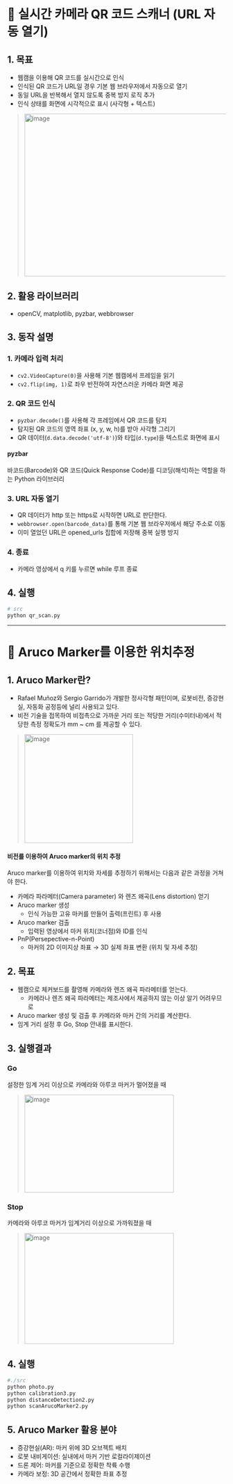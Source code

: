 # 📌 실시간 카메라 QR 코드 스캐너 (URL 자동 열기)

## 1. 목표
- 웹캠을 이용해 QR 코드를 실시간으로 인식
- 인식된 QR 코드가 URL일 경우 기본 웹 브라우저에서 자동으로 열기
- 동일 URL을 반복해서 열지 않도록 중복 방지 로직 추가
- 인식 상태를 화면에 시각적으로 표시 (사각형 + 텍스트)
> <img width="575" height="374" alt="image" src="https://github.com/user-attachments/assets/7208078e-0e89-414f-8822-71ae6ed363ce" />

## 2. 활용 라이브러리
- openCV, matplotlib, pyzbar, webbrowser

## 3. 동작 설명

### 1. 카메라 입력 처리

- `cv2.VideoCapture(0)`을 사용해 기본 웹캠에서 프레임을 읽기
- `cv2.flip(img, 1)`로 좌우 반전하여 자연스러운 카메라 화면 제공

### 2. QR 코드 인식

- `pyzbar.decode()`를 사용해 각 프레임에서 QR 코드를 탐지
- 탐지된 QR 코드의 영역 좌표 (x, y, w, h)를 받아 사각형 그리기
- QR 데이터(`d.data.decode('utf-8')`)와 타입(`d.type`)을 텍스트로 화면에 표시

#### pyzbar
바코드(Barcode)와 QR 코드(Quick Response Code)를 디코딩(해석)하는 역할을 하는 Python 라이브러리


### 3. URL 자동 열기

- QR 데이터가 http 또는 https로 시작하면 URL로 판단한다.
- `webbrowser.open(barcode_data)`를 통해 기본 웹 브라우저에서 해당 주소로 이동
- 이미 열었던 URL은 opened_urls 집합에 저장해 중복 실행 방지

### 4. 종료

- 카메라 영상에서 q 키를 누르면 while 루프 종료

## 4. 실행
```bash
# src
python qr_scan.py
```

---

# 📌 Aruco Marker를 이용한 위치추정

## 1. Aruco Marker란?
- Rafael Muñoz와 Sergio Garrido가 개발한 정사각형 패턴이며, 로봇비전, 증강현실, 자동화 공정등에 널리 사용되고 있다.
- 비전 기술을 접목하여 비접촉으로 가까운 거리 또는 적당한 거리(수미터내)에서 적당한 측정 정확도가 mm ~ cm 를 제공할 수 있다.

> <img width="250" alt="image" src="https://github.com/user-attachments/assets/6251c2b0-4c15-4aec-a0f9-2650dd26ff84" />


#### 비전를 이용하여 Aruco marker의 위치 추정
Aruco marker를 이용하여 위치와 자세를 추정하기 위해서는 다음과 같은 과정을 거쳐야 한다.

- 카메라 파라메터(Camera parameter) 와 렌즈 왜곡(Lens distortion) 얻기
- Aruco marker 생성
  - 인식 가능한 고유 마커를 만들어 출력(프린트) 후 사용
- Aruco marker 검출
  - 입력된 영상에서 마커 위치(코너점)와 ID를 인식
- PnP(Persepective-n-Point)
  - 마커의 2D 이미지상 좌표 → 3D 실제 좌표 변환 (위치 및 자세 추정)

## 2. 목표
- 웹캠으로 체커보드를 촬영해 카메라와 렌즈 왜곡 파라메터를 얻는다.
  - 카메라나 렌즈 왜곡 파라메터는 제조사에서 제공하지 않는 이상 알기 어려우므로
- Aruco marker 생성 및 검출 후 카메라와 마커 간의 거리를 계산한다.
- 임계 거리 설정 후 Go, Stop 안내를 표시한다.

## 3. 실행결과

### Go
설정한 임계 거리 이상으로 카메라와 아루코 마커가 멀어졌을 때
> <img width="344" height="225" alt="image" src="https://github.com/user-attachments/assets/219327eb-803d-4393-869c-5811b7873fc6" />

### Stop
카메라와 아루코 마커가 임계거리 이상으로 가까워졌을 때
> <img width="344" height="255" alt="image" src="https://github.com/user-attachments/assets/99acbc5e-2cbc-419d-ba24-b33bcfa50ac7" />

## 4. 실행
```bash
#./src
python photo.py
python calibration3.py
python distanceDetection2.py
python scanArucoMarker2.py
```

## 5. Aruco Marker 활용 분야
- 증강현실(AR): 마커 위에 3D 오브젝트 배치
- 로봇 내비게이션: 실내에서 마커 기반 로컬라이제이션
- 드론 제어: 마커를 기준으로 정확한 착륙 수행
- 카메라 보정: 3D 공간에서 정확한 좌표 추정














